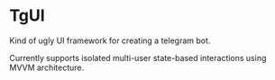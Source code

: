 # TgUI
Kind of ugly UI framework for creating a telegram bot.

Currently supports isolated multi-user state-based interactions using MVVM architecture.
